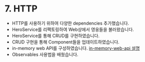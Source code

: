 # 7. HTTP
* HTTP를 사용하기 위하여 다양한 dependencies 추가했습니다.
* HeroService를 리팩토링하여 Web상에서 영웅들을 불러왔습니다.
* HeroService를 통해 CRUD를 구현하였습니다.
* CRUD 구현을 통해 Component들을 업데이트하였습니다.
* in-memory web API를 구성하였습니다.
[in-memory-web-api 설명](https://github.com/angular/in-memory-web-api)
* Observables 사용법을 배웠습니다.
